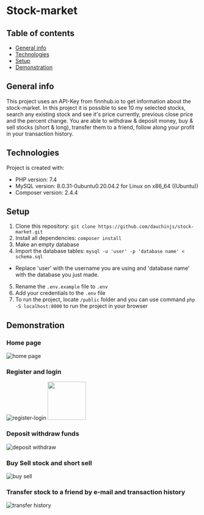 # Stock-market

## Table of contents
* [General info](#general-info)
* [Technologies](#technologies)
* [Setup](#setup)
* [Demonstration](#demonstration)

## General info

This project uses an API-Key from finnhub.io to get information about the stock-market. In this project it is possible to see 10 my selected stocks, search any existing stock and see it's price currently, previous close price and the percent change. You are able to withdraw & deposit money, buy & sell stocks (short & long), transfer them to a friend, follow along your profit in your transaction history.

## Technologies

Project is created with:
* PHP version: 7.4
* MySQL version: 8.0.31-0ubuntu0.20.04.2 for Linux on x86_64 ((Ubuntu))
* Composer version: 2.4.4

## Setup
1. Clone this repository: `git clone https://github.com/dauchinjs/stock-market.git`
2. Install all dependencies: `composer install`
3. Make an empty database
4. Import the database tables: `mysql -u 'user' -p 'database name' < schema.sql`
* Replace 'user' with the username you are using and 'database name' with the database you just made.
5. Rename the `.env.example` file to `.env`
6. Add your credentials to the `.env` file
7. To run the project, locate `/public` folder and you can use command `php -S localhost:8000` to run the project in your browser

## Demonstration

### Home page
![home page](https://github.com/dauchinjs/stock-market/blob/main/demonstration/stock-market.png)

### Register and login
![register-login](https://github.com/dauchinjs/stock-market/blob/main/demonstration/regist-login.gif)
<img src="[https://your-image-url.type](https://github.com/dauchinjs/stock-market/blob/main/demonstration/regist-login.gif)" width="100" height="100">

### Deposit withdraw funds
![deposit withdraw](https://github.com/dauchinjs/stock-market/blob/main/demonstration/deposit-withdraw.gif)

### Buy Sell stock and short sell
![buy sell](https://github.com/dauchinjs/stock-market/blob/main/demonstration/buy-sell.gif)

### Transfer stock to a friend by e-mail and transaction history
![transfer history](https://github.com/dauchinjs/stock-market/blob/main/demonstration/transfer-history.gif)
